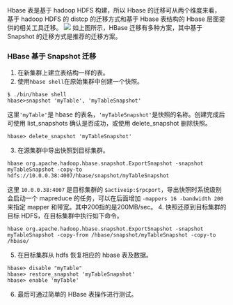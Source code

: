Hbase 表是基于 hadoop HDFS 构建，所以 Hbase 的迁移可从两个维度来看，基于 hadoop HDFS 的 distcp 的迁移方式和基于 Hbase 表结构的 Hbase 层面提供的相关工具迁移。
![](https://main.qcloudimg.com/raw/8bd3437f00d8ee078449d393e167c437.png)
如上图所示，HBase 迁移有多种方案，其中基于 Snapshot 的迁移方式是推荐的迁移方案。

### HBase 基于 Snapshot 迁移
1. 在新集群上建立表结构一样的表。
2. 使用`hbase shell`在原始集群中创建一个快照。
```
$ ./bin/hbase shell  
hbase>snapshot 'myTable', 'myTableSnapshot'  
```
这里`'myTable'`是 hbase 的表名，`'myTableSnapshot'`是快照的名称。创建完成后可使用 list_snapshots 确认是否成功，或使用 delete_snapshot 删除快照。
```
hbase> delete_snapshot 'myTableSnapshot'  
```
3. 在源集群中导出快照到目标集群。
```
hbase org.apache.hadoop.hbase.snapshot.ExportSnapshot -snapshot myTableSnapshot -copy-to hdfs://10.0.0.38:4007/hbase/snapshot/myTableSnapshot  
```
这里 `10.0.0.38:4007` 是目标集群的 `$activeip:$rpcport`，导出快照时系统级别会启动一个 mapreduce 的任务，可以在后面增加 `-mappers 16 -bandwidth 200` 来指定 mapper 和带宽。其中200指的是200MB/sec。
4. 快照还原到目标集群的目标 HDFS，在目标集群中执行如下命令。
```
hbase org.apache.hadoop.hbase.snapshot.ExportSnapshot -snapshot myTableSnapshot -copy-from /hbase/snapshot/myTableSnapshot -copy-to /hbase/  
```
5. 在目标集群从 hdfs 恢复相应的 hbase 表及数据。
```
hbase> disable "myTable"  
hbase> restore_snapshot 'myTableSnapshot'  
hbase> enable 'myTable'  
```
6. 最后可通过简单的 HBase 表操作进行测试。
